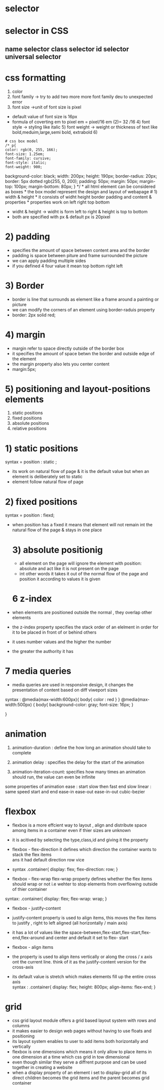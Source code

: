 # selector 
<h1>selector in CSS  </h1>
<h2 class="brf">  name selector 
class selector 
id selector 
universal selector

 
 #  css formatting 
   1) color
   2) font family -> try to add two more more font family deu to unexpected error
   3) font size ->unit of font size is pixel 
   * default value of font size is 16px
   * formula of coverting em to pixel 
   em = pixel/16
    em (2)= 32 /16
    4) font style -> styling like italic
    5) font weight -> weight or thickness of text
    like bold,meduim,large,semi bold, extrabold
    6)

    # css box model
    /* p{
    color: rgb(0, 255, 166);
    font-size: 1.25em;
    font-family: cursive;
    font-style: italic;
    font-weight: 900;
  background-color: black;
         width: 200px;
         height: 190px;
         border-radius: 20px;
         border: 5px dotted rgb(255, 0, 200);
         padding: 50px;
         margin: 50px;
         margin-top: 100px;
         margin-bottom: 80px;
} */
    * all html element can be considered as boxes 
    * the box model represent the design and layout of webapage 
    # 1) width & height 
    * it consists of widht height border padding and content & properties
    * properties work on left right top bottom
* widht & height -> widht is form left to right & height is top to bottom 
* both are specified with px & default px is 20pixel

# 2) padding 
* specifies the amount of space between content area and the border 
* padding is space between piture and frame surrounded the picture
* we can apply padding multiple sides 
* if you defined 4 four value it mean top bottom right left

# 3) Border 
* border is line that surrounds as element like a frame around a painting or picture 
* we can modify the corners of an element using border-raduis property
* border: 2px solid red;

# 4) margin
*  margin refer to space directly outside of the border box
* it specifies the amount of space betwn the border and outside edge of the element 
* the margin property also lets you center content 
* margin:5px;

# 5) positioning and layout-positions elements
1) static positions 
2) fixed positions
3) absolute positions
4) relative positions

# 1) static positions
syntax = position : static ;
* its work on natural flow of page & it is the default value  but when an element is deliberately set to static
* element follow natural flow of page 

# 2) fixed positions
 syntax = position : fiexd;
 * when position has a fixed it means that element will not remain int the natural flow of the page & stays in one place
   
   # 3) absolute positionig
   * all element on the page will ignore the element with position: absolute and act like it is not present on the page 
   * int other words it takes it out of the normal flow of the page and position it according to values it is given 


   # 6 z-index
* when elements are positioned outside the normal , they overlap other elements
* the z-index property specifies the stack order of an elelment in order for it to be placed in front of or behind others
* it uses number values and the higher the number 
* the greater the authority it has

# 7 media queries 
* media queries are used in responsive design, it changes the presentation of content based on diff viweport sizes

syntax :
@media(max-width:600px){
  body{
  color : red
  }
}
@media(max-width:500px) {
  body{
    background-color: gray;
    font-size: 16px;
  }
  
}

# animation
1) animation-duration : define the how long an animation should take to complete

2) animation delay : specifies the delay for the start of the animation

3) animation-iteration-count: specifies how many times an animation should run, the value can even be infinite

some properties of animation
 ease :   start slow then fast end slow 
 linear : same speed start and end 
 ease-in
 ease-out 
 ease-in-out
 cubic-bezier


 # flexbox
 * flexbox is a more effcient way to layout , align and distribute space among items in a container even if thier sizes are unknown 
 * it is acitived by selecting the type,class,id and giving it the property 
   

  *  flexbox - flex-direction
  it defines which direction the container wants to stack the flex items  
  ans it had default direction row vice

 *  syntax
  .container{
  display: flex;
  flex-direction: row;
}

* flexbox - flex-wrap
flex-wrap property defines whether the flex items should wrap or not 
i.e wehter to stop elements from overflowing outside of thier container

syntax: 
.container{
  display: flex;
 flex-wrap: wrap;
}

* flexbox - justify-content 
* justify-content property is used to align items, 
this moves the flex items to justify , right to left aligned (all horizontally / main axis)
* it has a lot of values like the space-between,flex-start,flex-start,flex-end,flex-around and center and default it set to flex- start

* flexbox - align items
* the property is used to align itens vertically or along the cross / x axis ont the current line.
think of it as the justify-content version for the cross-axis 
* its default value is stretch which makes elements fill up the entire cross axis  
syntax :
.container{
  display: flex; 
 height: 800px;
align-items: flex-end;
}


# grid 
* css grid layout module offers a grid based layout system with rows and columns 
* it makes easier to design web pages without having to use floats and positioning 
* its layout system enables to user to add items both horizontally and vertically 
* flexbox is one dimensions which means it only allow to place items in one dimension at a time which css grid in tow dimensional 
* even though similar they serve a diffrent purpose and can be used together in creating a website 
* when a display property of an element i set to display-grid all of its direct children becomes the grid items and the parent becomes grid container 